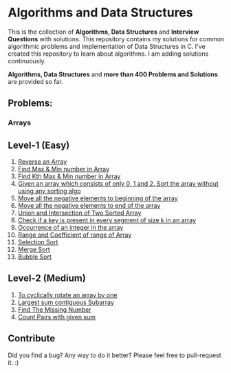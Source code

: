 # Algorithms and Data Structures

This is the collection of **Algorithms, Data Structures** and **Interview Questions** with solutions.
This repository contains my solutions for common algorithmic problems and implementation of Data Structures in C.
I've created this repository to learn about algorithms. I am adding solutions continuously. 


**Algorithms,  Data Structures** and **more than 400 Problems and Solutions** are provided so far.

## Problems:
  
### Arrays

## Level-1 (Easy)

1) [Reverse an Array](https://github.com/lakshaygoyal425/DS-Algorithmic-Questions/blob/main/Reverse%20Array.cpp)
2) [Find Max & Min number in Array](https://github.com/lakshaygoyal425/DS-Algorithmic-Questions/blob/main/Max%20Min%20in%20Array.cpp)
3) [Find Kth Max & Min number in Array](https://github.com/lakshaygoyal425/DS-Algorithmic-Questions/blob/main/Max%20Min%20kth%20in%20Array.cpp)
4) [Given an array which consists of only 0, 1 and 2. Sort the array without using any sorting algo](https://github.com/lakshaygoyal425/DS-Algorithmic-Questions/blob/main/Sort%20of%20an%20Array%200%2C1%2C2.cpp)
5) [Move all the negative elements to beginning of the array](https://github.com/lakshaygoyal425/DS-Algorithmic-Questions/blob/main/Move%20negative%20elements%20to%20beginning.cpp)
6) [Move all the negative elements to end of the array](https://github.com/lakshaygoyal425/DS-Algorithmic-Questions/blob/main/Move%20negative%20elements%20to%20end.cpp)
7) [Union and Intersection of Two Sorted Array](https://github.com/lakshaygoyal425/DS-Algorithmic-Questions/blob/main/Union%20and%20Intersection%20of%20two%20sorted%20array.cpp)
8) [Check if a key is present in every segment of size k in an array](https://github.com/lakshaygoyal425/DS-Algorithmic-Questions/blob/main/Key%20present%20in%20every%20segment.cpp)
9) [Occurrence of an integer in the array](https://github.com/lakshaygoyal425/DS-Algorithmic-Questions/blob/main/Occurence%20of%20an%20Integer%20in%20an%20Array.cpp)
10) [Range and Coefficient of range of Array](https://github.com/lakshaygoyal425/DS-Algorithmic-Questions/blob/main/Range%20and%20Coefficient%20of%20range%20of%20Array.cpp)
11) [Selection Sort](https://github.com/lakshaygoyal425/DS-Algorithmic-Questions/blob/main/Selection%20Sort.cpp)
12) [Merge Sort](https://github.com/lakshaygoyal425/DS-Algorithmic-Questions/blob/main/Merge%20Sort.cpp)
13) [Bubble Sort](https://github.com/lakshaygoyal425/DS-Algorithmic-Questions/blob/main/Bubble%20Sort.cpp)


## Level-2 (Medium)
1) [To cyclically rotate an array by one](https://github.com/lakshaygoyal425/DS-Algorithmic-Questions/blob/main/To%20cyclically%20rotate%20an%20array%20by%20one.cpp)
2) [Largest sum contiguous Subarray](https://github.com/lakshaygoyal425/DS-Algorithmic-Questions/blob/main/Largest%20sum%20contiguous%20Subarray.cpp)
3) [Find The Missing Number](https://github.com/lakshaygoyal425/DS-Algorithmic-Questions/blob/main/Find%20The%20Missing%20Number.cpp)
4) [Count Pairs with given sum](https://github.com/lakshaygoyal425/DS-Algorithmic-Questions/blob/main/Count%20Pairs%20with%20given%20sum.cpp)


## Contribute

Did you find a bug? Any way to do it better? Please feel free to pull-request it. :)
